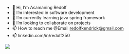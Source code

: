- 👋 Hi, I’m Asamaning Redolf
- 👀 I’m interested in software development
- 🌱 I’m currently learning java spring framework
- 💞️ I’m looking to collaborate on projects
- 📫 How to reach me @Email redolfkendrick@gmail.com
- 📫 linkedin.com/in/redolf250

![](https://komarev.com/ghpvc/?username=yourusername&color=green)
